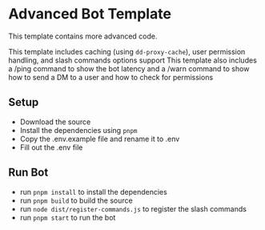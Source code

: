 # Advanced Bot Template

This template contains more advanced code.

This template includes caching (using `dd-proxy-cache`), user permission handling, and slash commands options support
This template also includes a /ping command to show the bot latency and a /warn command to show how to send a DM to a user and how to check for permissions

## Setup

- Download the source
- Install the dependencies using `pnpm`
- Copy the .env.example file and rename it to .env
- Fill out the .env file

## Run Bot

- run `pnpm install` to install the dependencies
- run `pnpm build` to build the source
- run `node dist/register-commands.js` to register the slash commands
- run `pnpm start` to run the bot
